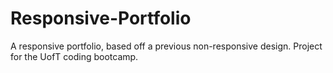 # Responsive-Portfolio
A responsive portfolio, based off a previous non-responsive design. Project for the UofT coding bootcamp.
